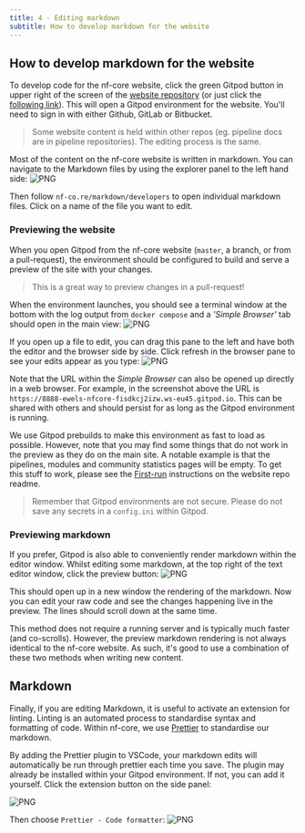 ```yaml
---
title: 4 - Editing markdown
subtitle: How to develop markdown for the website
---
```


## How to develop markdown for the website

To develop code for the nf-core website, click the green Gitpod button in upper right of the screen of the [website repository](https://github.com/nf-core/nf-co.re) (or just click the [following link](https://gitpod.io/#https://github.com/nf-core/nf-co.re)).
This will open a Gitpod environment for the website. You'll need to sign in with either Github, GitLab or Bitbucket.

> Some website content is held within other repos (eg. pipeline docs are in pipeline repositories).
> The editing process is the same.

Most of the content on the nf-core website is written in markdown.
You can navigate to the Markdown files by using the explorer panel to the left hand side: ![PNG](/assets/markdown_assets/developers/gitpod/explorer.png)

Then follow `nf-co.re/markdown/developers` to open individual markdown files. Click on a name of the file you want to edit.

### Previewing the website

When you open Gitpod from the nf-core website (`master`, a branch, or from a pull-request), the environment should be configured to build and serve a preview of the site with your changes.

> This is a great way to preview changes in a pull-request!

When the environment launches, you should see a terminal window at the bottom with the log output from `docker compose` and a _'Simple Browser'_ tab should open in the main view:
![PNG](/assets/markdown_assets/developers/gitpod/website_preview.png)

If you open up a file to edit, you can drag this pane to the left and have both the editor and the browser side by side.
Click refresh in the browser pane to see your edits appear as you type:
![PNG](/assets/markdown_assets/developers/gitpod/website_preview_2.png)

Note that the URL within the _Simple Browser_ can also be opened up directly in a web browser.
For example, in the screenshot above the URL is `https://8888-ewels-nfcore-fisdkcj2izw.ws-eu45.gitpod.io`.
This can be shared with others and should persist for as long as the Gitpod environment is running.

We use Gitpod prebuilds to make this environment as fast to load as possible.
However, note that you may find some things that do not work in the preview as they do on the main site.
A notable example is that the pipelines, modules and community statistics pages will be empty.
To get this stuff to work, please see the [First-run](https://github.com/nf-core/nf-co.re#first-run) instructions on the website repo readme.

> Remember that Gitpod environments are not secure. Please do not save any secrets in a `config.ini` within Gitpod.

### Previewing markdown

If you prefer, Gitpod is also able to conveniently render markdown within the editor window.
Whilst editing some markdown, at the top right of the text editor window, click the preview button:
![PNG](/assets/markdown_assets/developers/gitpod/preview.png)

This should open up in a new window the rendering of the markdown.
Now you can edit your raw code and see the changes happening live in the preview.
The lines should scroll down at the same time.

This method does not require a running server and is typically much faster (and co-scrolls).
However, the preview markdown rendering is not always identical to the nf-core website.
As such, it's good to use a combination of these two methods when writing new content.

## Markdown

Finally, if you are editing Markdown, it is useful to activate an extension for linting.
Linting is an automated process to standardise syntax and formatting of code.
Within nf-core, we use [Prettier](https://prettier.io/) to standardise our markdown.

By adding the Prettier plugin to VSCode, your markdown edits will automatically be run through prettier each time you save.
The plugin may already be installed within your Gitpod environment.
If not, you can add it yourself. Click the extension button on the side panel:

![PNG](/assets/markdown_assets/developers/gitpod/extension.png)

Then choose `Prettier - Code formatter`:
![PNG](/assets/markdown_assets/developers/gitpod/prettier-vscode.png)
